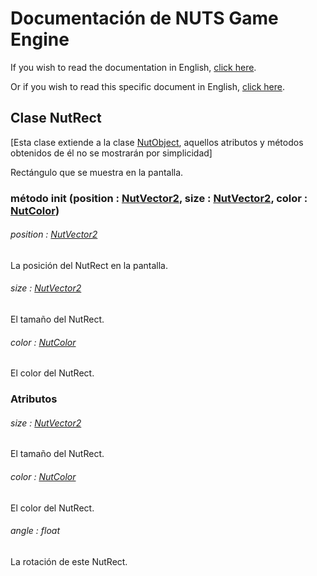 # Documentación de NUTS Game Engine

If you wish to read the documentation in English, [click here](/DOCUMENTATION/INDEX.md).

Or if you wish to read this specific document in English, [click here](/DOCUMENTATION/FILES/NUTRECT.md).

## Clase NutRect

[Esta clase extiende a la clase [NutObject](/DOCUMENTATION_Ñ/FILES/NUTOBJECT.md), aquellos atributos y métodos obtenidos de él no se mostrarán por simplicidad]

Rectángulo que se muestra en la pantalla.

### método init (position : [NutVector2](/DOCUMENTATION/FILES/NUTVECTOR2.md), size : [NutVector2](/DOCUMENTATION/FILES/NUTVECTOR2.md), color : [NutColor](/DOCUMENTATION/FILES/NUTCOLOR.md))

###### position : [NutVector2](/DOCUMENTATION/FILES/NUTVECTOR2.md)

La posición del NutRect en la pantalla.

###### size : [NutVector2](/DOCUMENTATION/FILES/NUTVECTOR2.md)

El tamaño del NutRect.

###### color : [NutColor](/DOCUMENTATION/FILES/NUTCOLOR.md)

El color del NutRect.

### Atributos

###### size : [NutVector2](/DOCUMENTATION/FILES/NUTVECTOR2.md)

El tamaño del NutRect.

###### color : [NutColor](/DOCUMENTATION/FILES/NUTCOLOR.md)

El color del NutRect.

###### angle : float

La rotación de este NutRect.
